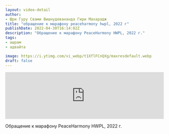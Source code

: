 ```yaml
---
layout: video-detail
author:
- Шри Гуру Свами Вишнудевананда Гири Махарадж
title: "обращение к марафону peaceharmony hwpl, 2022 г"
publishDate: 2022-04-30T16:14:02Z
description: "Обращение к марафону PeaceHarmony HWPL, 2022 г."
tags: 
- ашрам
- адвайта

image: https://i.ytimg.com/vi_webp/t1XflFCnQXg/maxresdefault.webp
draft: false
---
```


<iframe width="100%" src="https://www.youtube.com/embed/t1XflFCnQXg" frameborder="0" allowfullscreen=""></iframe> 

 Обращение к марафону PeaceHarmony HWPL, 2022 г.

  

 